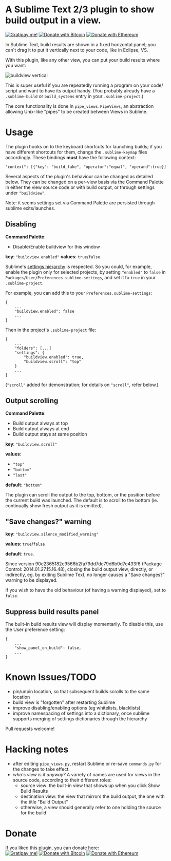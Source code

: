# A Sublime Text 2/3 plugin to show build output in a view.

[![Gratipay me!](https://img.shields.io/badge/Donate-gratipay-663300.svg)](https://gratipay.com/~rctay) [![Donate with Bitcoin](https://img.shields.io/badge/Donate-BTC-orange.svg)](https://blockchain.info/address/19xm5wFxyrue9Ncdhw3qLysmYAh7NSxbAc) [![Donate with Ethereum](https://img.shields.io/badge/Donate-ETH-blue.svg)](https://etherscan.io/address/0x1e4625a37f0bC6f37F6785e74Acdcb9C9473A3Ba)

In Sublime Text, build results are shown in a fixed horizontal panel; you
can't drag it to put it vertically next to your code, like in Eclipse, VS.

With this plugin, like any other view, you can put your build results where
you want:

![buildview vertical](https://github.com/rctay/sublime-text-2-buildview/raw/master/buildview.png)

This is super useful if you are repeatedly running a program on your code/
script and want to have its output handy. (You probably already have a
`.sublime-build` or `build_systems` entry in your `.sublime-project`.)

The core functionality is done in `pipe_views.PipeViews`, an abstraction
allowing Unix-like "pipes" to be created between Views in Sublime.

# Usage

The plugin hooks on to the keyboard shortcuts for launching builds; if you
have different shortcuts for them, change the `.sublime-keymap` files
accordingly. These bindings **must** have the following context:

	"context": [{"key": "build_fake", "operator":"equal", "operand":true}]

Several aspects of the plugin's behaviour can be changed as detailed below. They
can be changed on a per-view basis via the Command Palette in either the view
source code or with build output, or through settings under `"buildview"`.

Note: it seems settings set via Command Palette are persisted through sublime
exits/launches.


## Disabling

**Command Palette**:
- Disable/Enable buildview for this window

**key**: `"buildview.enabled"`
**values**: `true`/`false`

Sublime's [settings hierarchy](http://docs.sublimetext.info/en/latest/customization/settings.html#the-settings-hierarchy)
is respected. So you could, for example, enable the plugin only for selected
projects, by setting `"enabled"` to `false` in
`Packages/User/Preferences.sublime-settings`, and set it to `true` in your
`.sublime-project`.

For example, you can add this to your `Preferences.sublime-settings`:

    {
    	...
    	"buildview.enabled": false
    	...
    }

Then in the project's `.sublime-project` file:

    {
    	...
    	"folders": [...]
    	"settings": {
    		"buildview.enabled": true,
    		"buildview.scroll": "top"
    	}
    	...
    }

(`"scroll"` added for demonstration; for details on `"scroll"`, refer below.)



## Output scrolling

**Command Palette**:
- Build output always at top
- Build output always at end
- Build output stays at same position

**key**: `"buildview.scroll"`

**values**:
 - `"top"`
 - `"bottom"`
 - `"last"`

**default**: `"bottom"`

The plugin can scroll the output to the top, bottom, or the position before the
current build was launched. The default is to scroll to the bottom (ie.
continually show fresh output as it is emitted).


## "Save changes?" warning

**key**: `"buildview.silence_modified_warning"`

**values**: `true`/`false`

**default**: `true`.

Since version 90e2365182e9566b2fa79dd7dc79d6b0d7e433f6 (Package Control: 2014.01.27.15.16.48),
closing the build output view, directly, or indirectly, eg. by exiting
Sublime Text, no longer causes a "Save changes?" warning to be displayed.

If you wish to have the old behaviour (of having a warning displayed), set to
`false`.


## Suppress build results panel

The built-in build results view will display momentarily. To disable this, use
the User preference setting:

    {
    	...
    	"show_panel_on_build": false,
    	...
    }


# Known Issues/TODO

 - pin/unpin location, so that subsequent builds scrolls to the same location
 - build view is "forgotten" after restarting Sublime
 - improve disabling/enabling options (eg whitelists, blacklists)
 - improve namespacing of settings into a dictionary, once sublime supports merging of settings dictionaries through the hierarchy

Pull requests welcome!

# Hacking notes

 - after editing `pipe_views.py`, restart Sublime or re-save `commands.py` 
   for the changes to take effect.
 - _who's view is it anyway?_ A variety of names are used for views in the
   source code, according to their different roles:
   - source view: the built-in view that shows up when you click Show Build
     Results
   - destination view: the view that mirrors the build output, the one with the
     title "Build Output"
   - otherwise, a view should generally refer to one holding the source for the
     build

# Donate

If you liked this plugin, you can donate here:  
[![Gratipay me!](https://img.shields.io/badge/Donate-gratipay-663300.svg)](https://gratipay.com/~rctay) [![Donate with Bitcoin](https://img.shields.io/badge/Donate-BTC-orange.svg)](https://blockchain.info/address/19xm5wFxyrue9Ncdhw3qLysmYAh7NSxbAc) [![Donate with Ethereum](https://img.shields.io/badge/Donate-ETH-blue.svg)](https://etherscan.io/address/0x1e4625a37f0bC6f37F6785e74Acdcb9C9473A3Ba)

